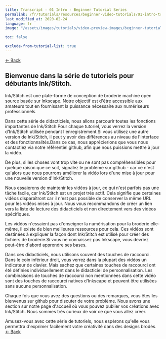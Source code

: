 ```yaml
---
title: Transcript - 01 Intro - Beginner Tutorial Series
permalink: /fr/tutorials/resources/beginner-video-tutorials/01-intro-transcript
last_modified_at: 2020-02-24
language: fr
image: "/assets/images/tutorials/video-preview-images/beginner-tutorial-series.png"

toc: false

exclude-from-tutorial-list: true
---
```

[← Back](/tutorials/resources/beginner-video-tutorials/)

## Bienvenue dans la série de tutoriels pour débutants Ink/Stitch.

Ink/Stitch est une plate-forme de conception de broderie machine open source basée sur Inkscape.
Notre objectif est d'être accessible aux amateurs tout en fournissant la puissance nécessaire aux numériseurs professionnels.

Dans cette série de didacticiels, nous allons parcourir toutes les fonctions importantes de Ink/Stitch.Pour chaque tutoriel, vous verrez la version d'Ink/Stitch utilisée pendant l'enregistrement.Si vous utilisez une autre version de Ink/Stitch, il peut y avoir des différences au niveau de l'interface et des fonctionnalités.Dans ce cas, nous apprécierions que vous nous contactiez via notre référentiel github, afin que nous puissions mettre à jour la vidéo.

De plus, si les choses vont trop vite ou ne sont pas compréhensibles pour quelque raison que ce soit, signalez le problème sur github - car ce n'est qu'alors que nous pourrons améliorer la vidéo lors d'une mise à jour pour une nouvelle version d'Ink/Stitch.

Nous essaierons de maintenir les vidéos à jour, ce qui n'est parfois pas une tâche facile, car Ink/Stitch est un projet très actif. Cela signifie que certaines vidéos disparaîtront car il n'est pas possible de conserver la même URL pour les vidéos mises à jour.
Nous vous recommandons de créer un lien vers la liste de lecture des didacticiels et non directement vers des vidéos spécifiques.

Les vidéos n'essaient pas d'enseigner la numérisation pour la broderie elle-même, il existe de bien meilleures ressources pour cela. Ces vidéos sont destinées à expliquer la façon dont Ink/Stitch est utilisé pour créer des fichiers de broderie.Si vous ne connaissez pas Inkscape, vous devriez peut-être d'abord apprendre ses bases.

Dans ces didacticiels, nous utilisons souvent des touches de raccourci. Dans le coin inférieur droit, vous verrez dans la plupart des vidéos un indicateur de clavier.
Mais sachez que certaines touches de raccourci ont été définies individuellement dans le didacticiel de personnalisation.
Les combinaisons de touches de raccourci non mentionnées dans cette vidéo sont des touches de raccourci natives d'Inkscape et peuvent être utilisées sans aucune personnalisation.

Chaque fois que vous avez des questions ou des remarques, vous êtes les bienvenus sur github pour discuter de votre problème.
Nous avons une section sur notre page d'accueil où vous pouvez publier vos créations avec Ink/Stitch.
Nous sommes très curieux de voir ce que vous allez créer.

Amusez-vous avec cette série de tutoriels, nous espérons qu'elle vous permettra d'exprimer facilement votre créativité dans des designs brodés.
[← Back](/tutorials/resources/beginner-video-tutorials/)

